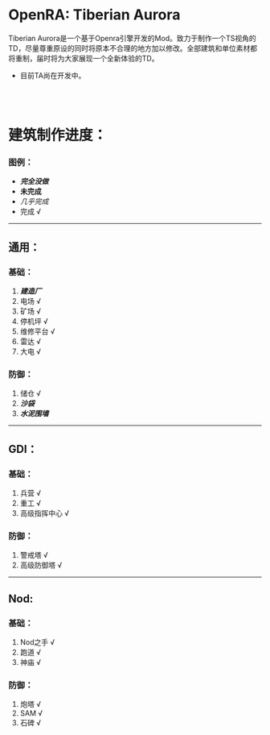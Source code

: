 # OpenRA: Tiberian Aurora

Tiberian Aurora是一个基于Openra引擎开发的Mod。致力于制作一个TS视角的TD，尽量尊重原设的同时将原本不合理的地方加以修改。全部建筑和单位素材都将重制，届时将为大家展现一个全新体验的TD。

- 目前TA尚在开发中。

<br/>
<br/>


# 建筑制作进度：

### 图例：
- ***完全没做***  
- **未完成**  
- *几乎完成*
- 完成 √

---

## 通用：
### 基础：
1. ***建造厂***
2. 电场 √
3. 矿场 √
4. 停机坪 √
5. 维修平台 √
6. 雷达 √
7. 大电 √
### 防御：
1. 储仓 √
2. ***沙袋***
3. ***水泥围墙***

---

## GDI：
### 基础：
1. 兵营 √
2. 重工 √
3. 高级指挥中心 √
### 防御：
1. 警戒塔 √
2. 高级防御塔 √

---

## Nod:
### 基础：
1. Nod之手 √
2. 跑道 √
3. 神庙 √
### 防御：
1. 炮塔 √
2. SAM √
3. 石碑 √